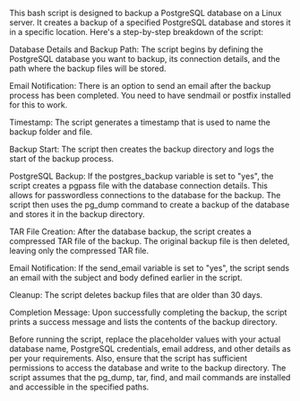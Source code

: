  This bash script is designed to backup a PostgreSQL database on a Linux server. It creates a backup of a specified PostgreSQL database and stores it in a specific location. Here's a step-by-step breakdown of the script:

Database Details and Backup Path: The script begins by defining the PostgreSQL database you want to backup, its connection details, and the path where the backup files will be stored.

Email Notification: There is an option to send an email after the backup process has been completed. You need to have sendmail or postfix installed for this to work.

Timestamp: The script generates a timestamp that is used to name the backup folder and file.

Backup Start: The script then creates the backup directory and logs the start of the backup process.

PostgreSQL Backup: If the postgres_backup variable is set to "yes", the script creates a pgpass file with the database connection details. This allows for passwordless connections to the database for the backup. The script then uses the pg_dump command to create a backup of the database and stores it in the backup directory.

TAR File Creation: After the database backup, the script creates a compressed TAR file of the backup. The original backup file is then deleted, leaving only the compressed TAR file.

Email Notification: If the send_email variable is set to "yes", the script sends an email with the subject and body defined earlier in the script.

Cleanup: The script deletes backup files that are older than 30 days.

Completion Message: Upon successfully completing the backup, the script prints a success message and lists the contents of the backup directory.

Before running the script, replace the placeholder values with your actual database name, PostgreSQL credentials, email address, and other details as per your requirements. Also, ensure that the script has sufficient permissions to access the database and write to the backup directory. The script assumes that the pg_dump, tar, find, and mail commands are installed and accessible in the specified paths.
